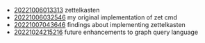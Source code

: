 - [20221006013313](/zet/20221006013313/README.md) zettelkasten
- [20221006032546](/zet/20221006032546/README.md) my original implementation of zet cmd
- [20221007043646](/zet/20221007043646/README.md) findings about implementing zettelkasten
- [20221024215216](/zet/20221024215216/README.md) future enhancements to graph query language
